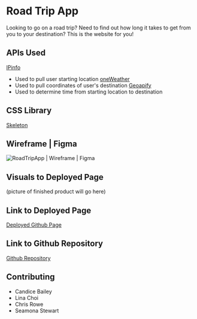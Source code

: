 # Road Trip App
Looking to go on a road trip? 
Need to find out how long it takes to get from you to your destination? 
This is the website for you!

## APIs Used
[IPinfo](https://ipinfo.io/developers)
  * Used to pull user starting location
[oneWeather](https://openweathermap.org/current)
  * Used to pull coordinates of user's destination
[Geoapify](https://www.geoapify.com/)
  * Used to determine time from starting location to destination

## CSS Library 
[Skeleton](http://getskeleton.com/)

## Wireframe | Figma 
![RoadTripApp | Wireframe | Figma](https://user-images.githubusercontent.com/100983245/162236845-738d56d5-6069-40f7-ab6d-5c88e1d1f1f0.png)


## Visuals to Deployed Page
(picture of finished product will go here)

## Link to Deployed Page
[Deployed Github Page]()

## Link to Github Repository 
[Github Repository](https://github.com/Jaspertena/RoadTripApp)

## Contributing 
* Candice Bailey
* Lina Choi
* Chris Rowe
* Seamona Stewart

